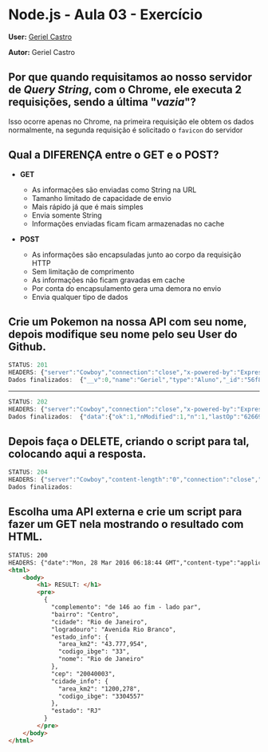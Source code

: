 # Node.js - Aula 03 - Exercício
**User:** [Geriel Castro](https://github.com/geriel)

**Autor:** Geriel Castro

## Por que quando requisitamos ao nosso servidor de *Query String*, **com o Chrome**, ele executa 2 requisições, sendo a última "*vazia*"?
Isso ocorre apenas no Chrome, na primeira requisição ele obtem os dados normalmente, na segunda requisição é solicitado o `favicon` do servidor

## Qual a DIFERENÇA entre o GET e o POST?
* **GET**
  - As informações são enviadas como String na URL
  - Tamanho limitado de capacidade de envio
  - Mais rápido já que é mais simples
  - Envia somente String
  - Informações enviadas ficam ficam armazenadas no cache

* **POST**
  - As informações são encapsuladas junto ao corpo da requisição HTTP
  - Sem limitação de comprimento
  - As informações não ficam gravadas em cache
  - Por conta do encapsulamento gera uma demora no envio
  - Envia qualquer tipo de dados


## Crie um Pokemon na nossa API com seu nome, depois modifique seu nome pelo seu User do Github.
```js
STATUS: 201
HEADERS: {"server":"Cowboy","connection":"close","x-powered-by":"Express","access-control-allow-origin":"*","content-type":"application/json; charset=utf-8","content-length":"80","etag":"W/\"50-hf+ZFF9yxZcHPPp5dfTIeg\"","date":"Mon, 28 Mar 2016 05:36:55 GMT","via":"1.1 vegur"}
Dados finalizados:  {"__v":0,"name":"Geriel","type":"Aluno","_id":"56f8c2f790983f110020cabe"}
```
---
```js
STATUS: 202
HEADERS: {"server":"Cowboy","connection":"close","x-powered-by":"Express","access-control-allow-origin":"*","content-type":"application/json; charset=utf-8","content-length":"108","etag":"W/\"6c-tMnyX/9VLwyzxeDMUlkj3A\"","date":"Mon, 28 Mar 2016 05:39:16 GMT","via":"1.1 vegur"}
Dados finalizados:  {"data":{"ok":1,"nModified":1,"n":1,"lastOp":"6266973853189144577","electionId":"56ee12f2563048036a1e77e7"}}
```

## **Depois faça o DELETE**, criando o script para tal, colocando aqui a resposta.
```js
STATUS: 204
HEADERS: {"server":"Cowboy","content-length":"0","connection":"close","x-powered-by":"Express","access-control-allow-origin":"*","date":"Mon, 28 Mar 2016 05:41:35 GMT","via":"1.1 vegur"}
Dados finalizados:

```

## Escolha uma **API externa** e crie um script para fazer um GET nela **mostrando o resultado com HTML**.
```html
STATUS: 200
HEADERS: {"date":"Mon, 28 Mar 2016 06:18:44 GMT","content-type":"application/json","content-length":"319","connection":"close","set-cookie":["__cfduid=d4d2fb3ef3de7ad617f9b2ff7fd1feb321459145924; expires=Tue, 28-Mar-17 06:18:44 GMT; path=/; domain=.postmon.com.br; HttpOnly"],"access-control-allow-origin":"*","cache-control":"public, max-age=2592000","x-cache-status":"MISS","cf-cache-status":"HIT","expires":"Wed, 27 Apr 2016 06:18:44 GMT","server":"cloudflare-nginx","cf-ray":"28a8f76b9b8123ae-IAD"}
<html>
	<body>
    	<h1> RESULT: </h1>
        <pre>
          {
            "complemento": "de 146 ao fim - lado par",
            "bairro": "Centro",
            "cidade": "Rio de Janeiro",
            "logradouro": "Avenida Rio Branco",
            "estado_info": {
              "area_km2": "43.777,954",
              "codigo_ibge": "33",
              "nome": "Rio de Janeiro"
            },
            "cep": "20040003",
            "cidade_info": {
              "area_km2": "1200,278",
              "codigo_ibge": "3304557"
            },
            "estado": "RJ"
          }
        </pre>
	</body>
</html>
```

